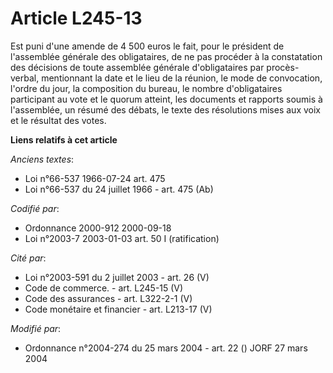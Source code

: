 # Article L245-13

Est puni d'une amende de 4 500 euros le fait, pour le président de l'assemblée générale des obligataires, de ne pas procéder
à la constatation des décisions de toute assemblée générale d'obligataires par procès-verbal, mentionnant la date et le lieu
de la réunion, le mode de convocation, l'ordre du jour, la composition du bureau, le nombre d'obligataires participant au
vote et le quorum atteint, les documents et rapports soumis à l'assemblée, un résumé des débats, le texte des résolutions
mises aux voix et le résultat des votes.

**Liens relatifs à cet article**

_Anciens textes_:

  - Loi n°66-537 1966-07-24 art. 475
  - Loi n°66-537 du 24 juillet 1966 - art. 475 (Ab)

_Codifié par_:

  - Ordonnance 2000-912 2000-09-18
  - Loi n°2003-7 2003-01-03 art. 50 I (ratification)

_Cité par_:

  - Loi n°2003-591 du 2 juillet 2003 - art. 26 (V)
  - Code de commerce. - art. L245-15 (V)
  - Code des assurances - art. L322-2-1 (V)
  - Code monétaire et financier - art. L213-17 (V)

_Modifié par_:

  - Ordonnance n°2004-274 du 25 mars 2004 - art. 22 () JORF 27 mars 2004
